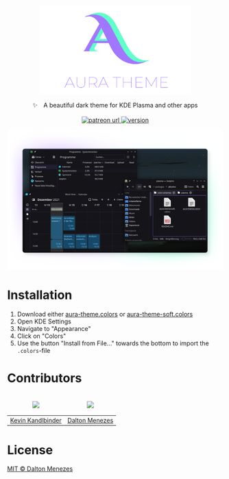<p align="center">
  <img src="https://github.com/daltonmenezes/assets/blob/master/images/aura-theme/new-heading.png?raw=true" alt="Aura Theme" width="70%" />
</p>

<p align="center">
✨ A beautiful dark theme for KDE Plasma and other apps
  <br><br>

  <!-- Patreon -->
  <a href="https://www.patreon.com/daltonmenezes">
    <img alt="patreon url" src="https://img.shields.io/badge/support%20on-patreon-1C1E26?style=for-the-badge&labelColor=1C1E26&color=61ffca">
  </a>

  <!-- version -->
  <a href="#">
    <img alt="version" src="https://img.shields.io/badge/version%20-v1.0.0-1C1E26?style=for-the-badge&labelColor=1C1E26&color=61ffca">
  </a>
</p>

<p align="center">
  <img alt="preview" src="https://github.com/daltonmenezes/assets/blob/master/images/aura-theme/aura-plasma-preview.png?raw=true" />
</p>


# Installation
1. Download either [aura-theme.colors](https://github.com/daltonmenezes/aura-theme/blob/main/packages/plasma/aura-theme.colors) or [aura-theme-soft.colors](https://github.com/daltonmenezes/aura-theme/blob/main/packages/plasma/aura-theme-soft.colors)
2. Open KDE Settings
3. Navigate to "Appearance"
4. Click on "Colors"
5. Use the button "Install from File..." towards the bottom to import the `.colors`-file

# Contributors
<table>
  <thead>
    <tr>
      <td valign="bottom"><p align="center">
        <a href="https://github.com/Unkn0wnCat">
          <img src="https://github.com/Unkn0wnCat.png?size=100" align="center" />
        </a>
      </p></td>
      <td valign="bottom"><p align="center">
  <a href="https://github.com/daltonmenezes">
    <img src="https://github.com/daltonmenezes.png?size=100" align="center" />
  </a>
</p></td>
    </tr>
  </thead>

  <tbody>
    <tr>
      <td><a href="https://github.com/Unkn0wnCat">Kevin Kandlbinder</a></td>
      <td><a href="https://github.com/daltonmenezes">Dalton Menezes</a></td>
    </tr>
  </tbody>
</table>

# License
[MIT © Dalton Menezes](https://github.com/daltonmenezes/aura-theme/blob/main/LICENSE)
